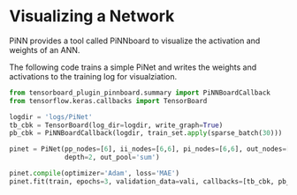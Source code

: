 # Visualizing a Network

PiNN provides a tool called PiNNboard to visualize the activation and weights of
an ANN.

The following code trains a simple PiNet and writes the weights and activations
to the training log for visualziation.

```Python
from tensorboard_plugin_pinnboard.summary import PiNNBoardCallback
from tensorflow.keras.callbacks import TensorBoard

logdir = 'logs/PiNet'
tb_cbk = TensorBoard(log_dir=logdir, write_graph=True)
pb_cbk = PiNNBoardCallback(logdir, train_set.apply(sparse_batch(30)))

pinet = PiNet(pp_nodes=[6], ii_nodes=[6,6], pi_nodes=[6,6], out_nodes=[3],
              depth=2, out_pool='sum')

pinet.compile(optimizer='Adam', loss='MAE')
pinet.fit(train, epochs=3, validation_data=vali, callbacks=[tb_cbk, pb_cbk])
```
